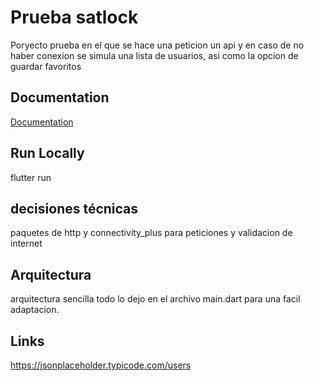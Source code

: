 
# Prueba satlock

Poryecto prueba en el que se hace una peticion un api y en caso de no haber conexion se simula una lista de usuarios, asi como la opcion de guardar favoritos


## Documentation

[Documentation](https://linktodocumentation)


## Run Locally

flutter run 


## decisiones técnicas

 paquetes de http y connectivity_plus para peticiones y validacion de internet 
  
## Arquitectura

 arquitectura sencilla todo lo dejo en el archivo main.dart para una facil adaptacion.

 ## Links 

https://jsonplaceholder.typicode.com/users